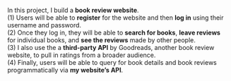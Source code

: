 In this project, I build a <b>book review website</b>.  
(1) Users will be able to <b>register</b> for the website and then <b>log in</b> using their username and password.  
(2) Once they log in, they will be able to <b>search for books</b>, <b>leave reviews</b> for individual books, and <b>see the reviews</b> made by other people.  
(3) I also use the a <b>third-party API</b> by Goodreads, another book review website, to pull in ratings from a broader audience.  
(4) Finally, users will be able to query for book details and book reviews programmatically via <b>my website’s API</b>.  
